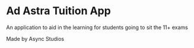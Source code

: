 # Ad Astra Tuition App

An application to aid in the learning for students going to sit the 11+ exams

Made by Async Studios

